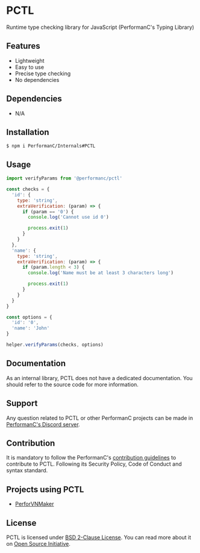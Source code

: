 # PCTL

Runtime type checking library for JavaScript (PerformanC's Typing Library)

## Features

- Lightweight
- Easy to use
- Precise type checking
- No dependencies

## Dependencies

- N/A

## Installation

```shell
$ npm i PerformanC/Internals#PCTL
```

## Usage

```js
import verifyParams from '@performanc/pctl'

const checks = {
  'id': {
    type: 'string',
    extraVerification: (param) => {
      if (param == '0') {
        console.log('Cannot use id 0')

        process.exit(1)
      }
    }
  },
  'name': {
    type: 'string',
    extraVerification: (param) => {
      if (param.length < 3) {
        console.log('Name must be at least 3 characters long')

        process.exit(1)
      }
    }
  }
}

const options = {
  'id': '0',
  'name': 'John'
}

helper.verifyParams(checks, options)
```

## Documentation

As an internal library, PCTL does not have a dedicated documentation. You should refer to the source code for more information.

## Support

Any question related to PCTL or other PerformanC projects can be made in [PerformanC's Discord server](https://discord.gg/uPveNfTuCJ).

## Contribution

It is mandatory to follow the PerformanC's [contribution guidelines](https://github.com/PerformanC/contributing) to contribute to PCTL. Following its Security Policy, Code of Conduct and syntax standard.

## Projects using PCTL

- [PerforVNMaker](https://github.com/PerformanC/PerforVNMaker)

## License

PCTL is licensed under [BSD 2-Clause License](LICENSE). You can read more about it on [Open Source Initiative](https://opensource.org/licenses/BSD-2-Clause).